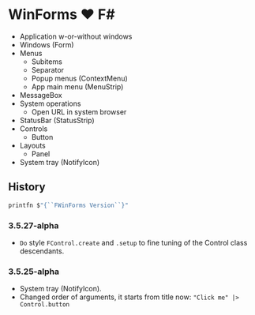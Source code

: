 # WinForms ♥ F\#

- Application w-or-without windows
- Windows (Form)
- Menus
    - Subitems
    - Separator
    - Popup menus (ContextMenu)
    - App main menu (MenuStrip)
- MessageBox
- System operations
    - Open URL in system browser
- StatusBar (StatusStrip)
- Controls
    - Button
- Layouts
    - Panel
- System tray (NotifyIcon)

## History

```fsharp
printfn $"{``FWinForms Version``}"
```

### 3.5.27-alpha

- `Do` style `FControl.create` and `.setup` to fine tuning of the Control class descendants.

### 3.5.25-alpha

- System tray (NotifyIcon).
- Changed order of arguments, it starts from title now: `"Click me" |> Control.button`
